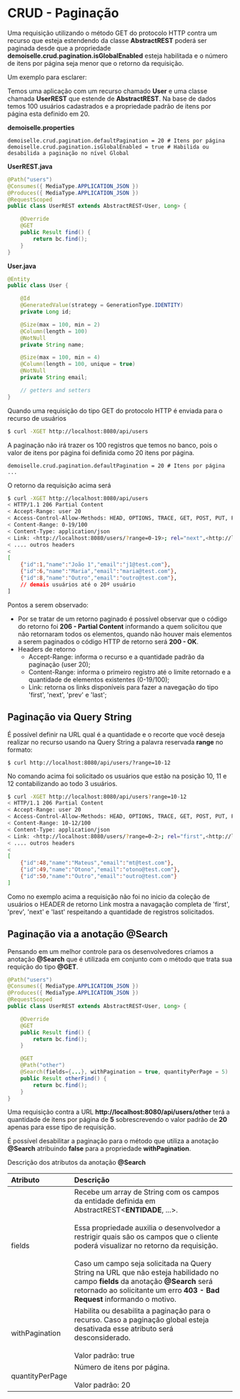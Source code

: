 #                         CRUD - Paginação

Uma requisição utilizando o método GET do protocolo HTTP contra um recurso que esteja estendendo da classe **AbstractREST** poderá ser paginada desde que a propriedade **demoiselle.crud.pagination.isGlobalEnabled** esteja habilitada e o número de itens por página seja menor que o retorno da requisição.

Um exemplo para esclarer:

Temos uma aplicação com um recurso chamado **User** e uma classe chamada **UserREST** que estende de **AbstractREST**. Na base de dados temos 100 usuários cadastrados e a propriedade padrão de itens por página esta definido em 20.

**demoiselle.properties**

```properties
demoiselle.crud.pagination.defaultPagination = 20 # Itens por página
demoiselle.crud.pagination.isGlobalEnabled = true # Habilida ou desabilida a paginação no nível Global
```

**UserREST.java**

```java
@Path("users")
@Consumes({ MediaType.APPLICATION_JSON })
@Produces({ MediaType.APPLICATION_JSON })
@RequestScoped
public class UserREST extends AbstractREST<User, Long> {

    @Override
    @GET    
    public Result find() {
        return bc.find();
    }
}
```

**User.java**

```java
@Entity
public class User {

    @Id
    @GeneratedValue(strategy = GenerationType.IDENTITY)    
    private Long id;

    @Size(max = 100, min = 2)
    @Column(length = 100)
    @NotNull
    private String name;

    @Size(max = 100, min = 4)
    @Column(length = 100, unique = true)
    @NotNull
    private String email;

    // getters and setters
}
```

Quando uma requisição do tipo GET do protocolo HTTP é enviada para o recurso de usuários

```bash
$ curl -XGET http://localhost:8080/api/users
```

A paginação não irá trazer os 100 registros que temos no banco, pois o valor de itens por página foi definida como 20 itens por página.

```properties
demoiselle.crud.pagination.defaultPagination = 20 # Itens por página
...
```

O retorno da requisição acima será

```bash
$ curl -XGET http://localhost:8080/api/users
< HTTP/1.1 206 Partial Content
< Accept-Range: user 20
< Access-Control-Allow-Methods: HEAD, OPTIONS, TRACE, GET, POST, PUT, PATCH, DELETE
< Content-Range: 0-19/100
< Content-Type: application/json
< Link: <http://localhost:8080/users/?range=0-19>; rel="next",<http://localhost:8080/users/?range=80-99>; rel="last"
< .... outros headers
< 
[
    {"id":1,"name":"João 1","email":"j1@test.com"},
    {"id":6,"name":"Maria","email":"maria@test.com"},
    {"id":8,"name":"Outro","email":"outro@test.com"},
    // demais usuários até o 20º usuário
]
```

Pontos a serem observado:

* Por se tratar de um retorno paginado é possível observar que o código do retorno foi **206 - Partial Content** informando a quem solicitou que não retornaram todos os elementos, quando não houver mais elementos a serem paginados o código HTTP de retorno será **200 - OK**.
* Headers de retorno
  * Accept-Range: informa o recurso e a quantidade padrão da paginação \(user 20\);
  * Content-Range: informa o primeiro registro até o limite retornado e a quantidade de elementos existentes \(0-19/100\);
  * Link: retorna os links disponíveis para fazer a navegação do tipo 'first', 'next', 'prev' e 'last';

## Paginação via Query String

É possível definir na URL qual é a quantidade e o recorte que você deseja realizar no recurso usando na Query String a palavra reservada **range** no formato:

```
$ curl http://localhost:8080/api/users/?range=10-12
```

No comando acima foi solicitado os usuários que estão na posição 10, 11 e 12 contabilizando ao todo 3 usuários.

```bash
$ curl -XGET http://localhost:8080/api/users?range=10-12
< HTTP/1.1 206 Partial Content
< Accept-Range: user 20
< Access-Control-Allow-Methods: HEAD, OPTIONS, TRACE, GET, POST, PUT, PATCH, DELETE
< Content-Range: 10-12/100
< Content-Type: application/json
< Link: <http://localhost:8080/users/?range=0-2>; rel="first",<http://localhost:8080/users/?range=7-9>; rel="prev", <http://localhost:8080/users/?range=13-15>; rel="next",<http://localhost:8080/users/?range=97-99>; rel="last"
< .... outros headers
< 
[
    {"id":48,"name":"Mateus","email":"mt@test.com"},
    {"id":49,"name":"Otono","email":"otono@test.com"},
    {"id":50,"name":"Outro","email":"outro@test.com"}
]
```

Como no exemplo acima a requisição não foi no inicio da coleção de usuários o HEADER de retorno Link mostra a navagação completa de 'first', 'prev', 'next' e 'last' respeitando a quantidade de registros solicitados.

## Paginação via a anotação @Search

Pensando em um melhor controle para os desenvolvedores criamos a anotação **@Search** que é utilizada em conjunto com o método que trata sua requição do tipo **@GET**.

```java
@Path("users")
@Consumes({ MediaType.APPLICATION_JSON })
@Produces({ MediaType.APPLICATION_JSON })
@RequestScoped
public class UserREST extends AbstractREST<User, Long> {

    @Override
    @GET    
    public Result find() {
        return bc.find();
    }

    @GET
    @Path("other")
    @Search(fields={...}, withPagination = true, quantityPerPage = 5)
    public Result otherFind() {
        return bc.find();
    }
}
```

Uma requisição contra a URL **http://localhost:8080/api/users/other** terá a quantidade de itens por página de **5** sobrescrevendo o valor padrão de **20** apenas para esse tipo de requisição.

É possível desabilitar a paginação para o método que utiliza a anotação **@Search** atribuindo **false** para a propriedade **withPagination**.

Descrição dos atributos da anotação **@Search**

| Atributo | Descrição |
| :--- | :--- |
| fields | Recebe um array de String com os campos da entidade definida em AbstractREST&lt;**ENTIDADE**, ...&gt;. <br><br>Essa propriedade auxilia o desenvolvedor a restrigir quais são os campos que o cliente poderá visualizar no retorno da requisição.<br><br> Caso um campo seja solicitada na Query String na URL que não esteja habilidado no campo **fields** da anotação **@Search** será retornado ao solicitante um erro **403 - Bad Request** informando o motivo. |
| withPagination | Habilita ou desabilita a paginação para o recurso. Caso a paginação global esteja desativada esse atributo será desconsiderado.<br><br> Valor padrão: true |
| quantityPerPage | Número de itens por página. <br><br>Valor padrão: 20 |




